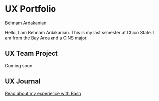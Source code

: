 # UX Portfolio

Behnam Ardakanian

Hello, I am Behnam Ardakanian. This is my last semester at Chico State. I am from the Bay Area and a CINS major. 

## UX Team Project

Coming soon.

## UX Journal

[Read about my experience with Bash](j01/)
